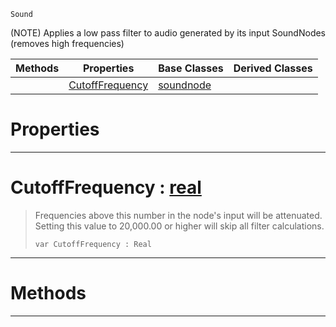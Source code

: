  `Sound`

(NOTE) Applies a low pass filter to audio generated by its input SoundNodes (removes high frequencies)

|Methods|Properties|Base Classes|Derived Classes|
|---|---|---|---|
| |[ CutoffFrequency](lowpassnode.md#cutofffrequency-zilch-eng)|[soundnode](soundnode.md)| |


 #  Properties


---  
 #  CutoffFrequency : [real](../nada_base_types/real.md)

> Frequencies above this number in the node's input will be attenuated. Setting this value to 20,000.00 or higher will skip all filter calculations.
> ``` lang=cpp, name=Nada
> var CutoffFrequency : Real


---  
 #  Methods


---  
 

 